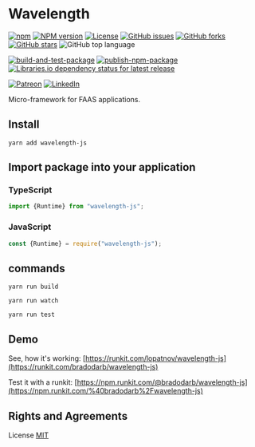 # Wavelength

[![npm](https://img.shields.io/npm/dt/@bradodarb/wavelength-js)](https://www.npmjs.com/package/wavelength-js)
[![NPM version](https://badge.fury.io/js/%40bradodarb%2Fwavelength-js.svg)](https://www.npmjs.com/package/wavelength-js)
[![License](https://img.shields.io/github/license/bradodarb/wavelength-js)](https://github.com/bradodarb/wavelength-js/blob/master/LICENSE)
[![GitHub issues](https://img.shields.io/github/issues/bradodarb/wavelength-js)](https://github.com/bradodarb/wavelength-js/issues)
[![GitHub forks](https://img.shields.io/github/forks/bradodarb/wavelength-js)](https://github.com/bradodarb/wavelength-js/network)
[![GitHub stars](https://img.shields.io/github/stars/bradodarb/wavelength-js)](https://github.com/bradodarb/wavelength-js/stargazers)
![GitHub top language](https://img.shields.io/github/languages/top/bradodarb/wavelength-js)

[![build-and-test-package](https://github.com/bradodarb/wavelength-js/workflows/build-and-test-package/badge.svg)](https://github.com/bradodarb/wavelength-js/tree/master/test)
[![publish-npm-package](https://github.com/bradodarb/wavelength-js/workflows/publish-npm-package/badge.svg)](https://github.com/bradodarb/wavelength-js/releases)
[![Libraries.io dependency status for latest release](https://img.shields.io/librariesio/release/npm/@bradodarb/wavelength-js)](https://www.npmjs.com/package/@bradodarb/wavelength-js?activeTab=dependencies)

[![Patreon](https://img.shields.io/badge/Donate-Patreon-informational)](https://www.patreon.com/bradodarb)
[![LinkedIn](https://img.shields.io/badge/LinkedIn-Brad%20Murry-informational?style=social&logo=linkedin)](https://www.linkedin.com/in/bradmurry/)

Micro-framework for FAAS applications.

## Install

```shell
yarn add wavelength-js
```


## Import package into your application

### TypeScript

```typescript
import {Runtime} from "wavelength-js";
```

### JavaScript

```javascript
const {Runtime} = require("wavelength-js");
```


## commands

`yarn run build`

`yarn run watch`

`yarn run test`

## Demo

See, how it's working: [https://runkit.com/lopatnov/wavelength-js](https://runkit.com/bradodarb/wavelength-js)

Test it with a runkit: [https://npm.runkit.com/@bradodarb/wavelength-js](https://npm.runkit.com/%40bradodarb%2Fwavelength-js)

## Rights and Agreements

License [MIT](https://github.com/bradodarb/wavelength-js/blob/master/LICENSE)

